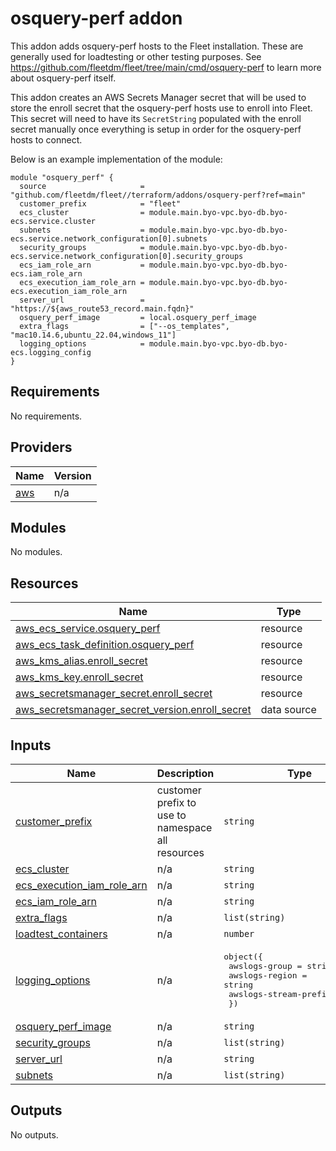 # osquery-perf addon
This addon adds osquery-perf hosts to the Fleet installation.
These are generally used for loadtesting or other testing purposes.  See https://github.com/fleetdm/fleet/tree/main/cmd/osquery-perf to learn more about osquery-perf itself.

This addon creates an AWS Secrets Manager secret that will be used to store the enroll secret that the osquery-perf hosts use to enroll into Fleet.  This secret will need to have its `SecretString` populated with the enroll secret manually once everything is setup in order for the osquery-perf hosts to connect.

Below is an example implementation of the module:

```
module "osquery_perf" {
  source                     = "github.com/fleetdm/fleet//terraform/addons/osquery-perf?ref=main"
  customer_prefix            = "fleet"
  ecs_cluster                = module.main.byo-vpc.byo-db.byo-ecs.service.cluster
  subnets                    = module.main.byo-vpc.byo-db.byo-ecs.service.network_configuration[0].subnets
  security_groups            = module.main.byo-vpc.byo-db.byo-ecs.service.network_configuration[0].security_groups
  ecs_iam_role_arn           = module.main.byo-vpc.byo-db.byo-ecs.iam_role_arn
  ecs_execution_iam_role_arn = module.main.byo-vpc.byo-db.byo-ecs.execution_iam_role_arn
  server_url                 = "https://${aws_route53_record.main.fqdn}"
  osquery_perf_image         = local.osquery_perf_image
  extra_flags                = ["--os_templates", "mac10.14.6,ubuntu_22.04,windows_11"]
  logging_options            = module.main.byo-vpc.byo-db.byo-ecs.logging_config
}
```

## Requirements

No requirements.

## Providers

| Name | Version |
|------|---------|
| <a name="provider_aws"></a> [aws](#provider\_aws) | n/a |

## Modules

No modules.

## Resources

| Name | Type |
|------|------|
| [aws_ecs_service.osquery_perf](https://registry.terraform.io/providers/hashicorp/aws/latest/docs/resources/ecs_service) | resource |
| [aws_ecs_task_definition.osquery_perf](https://registry.terraform.io/providers/hashicorp/aws/latest/docs/resources/ecs_task_definition) | resource |
| [aws_kms_alias.enroll_secret](https://registry.terraform.io/providers/hashicorp/aws/latest/docs/resources/kms_alias) | resource |
| [aws_kms_key.enroll_secret](https://registry.terraform.io/providers/hashicorp/aws/latest/docs/resources/kms_key) | resource |
| [aws_secretsmanager_secret.enroll_secret](https://registry.terraform.io/providers/hashicorp/aws/latest/docs/resources/secretsmanager_secret) | resource |
| [aws_secretsmanager_secret_version.enroll_secret](https://registry.terraform.io/providers/hashicorp/aws/latest/docs/data-sources/secretsmanager_secret_version) | data source |

## Inputs

| Name | Description | Type | Default | Required |
|------|-------------|------|---------|:--------:|
| <a name="input_customer_prefix"></a> [customer\_prefix](#input\_customer\_prefix) | customer prefix to use to namespace all resources | `string` | `"fleet"` | no |
| <a name="input_ecs_cluster"></a> [ecs\_cluster](#input\_ecs\_cluster) | n/a | `string` | n/a | yes |
| <a name="input_ecs_execution_iam_role_arn"></a> [ecs\_execution\_iam\_role\_arn](#input\_ecs\_execution\_iam\_role\_arn) | n/a | `string` | n/a | yes |
| <a name="input_ecs_iam_role_arn"></a> [ecs\_iam\_role\_arn](#input\_ecs\_iam\_role\_arn) | n/a | `string` | n/a | yes |
| <a name="input_extra_flags"></a> [extra\_flags](#input\_extra\_flags) | n/a | `list(string)` | `[]` | no |
| <a name="input_loadtest_containers"></a> [loadtest\_containers](#input\_loadtest\_containers) | n/a | `number` | `1` | no |
| <a name="input_logging_options"></a> [logging\_options](#input\_logging\_options) | n/a | <pre>object({<br>    awslogs-group         = string<br>    awslogs-region        = string<br>    awslogs-stream-prefix = string<br>  })</pre> | n/a | yes |
| <a name="input_osquery_perf_image"></a> [osquery\_perf\_image](#input\_osquery\_perf\_image) | n/a | `string` | n/a | yes |
| <a name="input_security_groups"></a> [security\_groups](#input\_security\_groups) | n/a | `list(string)` | n/a | yes |
| <a name="input_server_url"></a> [server\_url](#input\_server\_url) | n/a | `string` | n/a | yes |
| <a name="input_subnets"></a> [subnets](#input\_subnets) | n/a | `list(string)` | n/a | yes |

## Outputs

No outputs.
